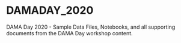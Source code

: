 # DAMADAY_2020
DAMA Day 2020 - Sample Data Files, Notebooks, and all supporting documents from the DAMA Day workshop content.
